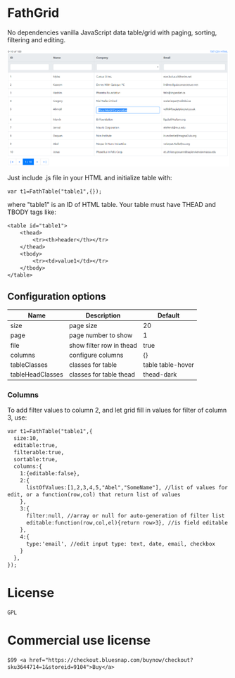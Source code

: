 # FathGrid
No dependencies vanilla JavaScript data table/grid with paging, sorting, filtering and editing.

![Sample screenshot](/fathgrid.png)

Just include .js file in your HTML and initialize table with:

    var t1=FathTable("table1",{});

where "table1" is an ID of HTML table. Your table must have THEAD and TBODY tags like:

    <table id="table1">
        <thead>
            <tr><th>header</th></tr>
        </thead>
        <tbody>
            <tr><td>value1</td></tr>
        </tbody>
    </table>

## Configuration options
<table><thead><tr><th>Name</th><th>Description</th><th>Default</th></tr></thead>
<tbody>
<tr><td>size</td><td>page size</td><td>20</td></tr>
<tr><td>page</td><td>page number to show</td><td>1</td></tr>
<tr><td>file</td><td>show filter row in thead</td><td>true</td></tr>
<tr><td>columns</td><td>configure columns</td><td>{}</td></tr>
<tr><td>tableClasses</td><td>classes for table</td><td>table table-hover</td></tr>
<tr><td>tableHeadClasses</td><td>classes for table thead</td><td>thead-dark</td></tr>
</tbody>
</table>

### Columns
To add filter values to column 2, and let grid fill in values for filter of column 3, use:

    var t1=FathTable("table1",{
      size:10,
      editable:true,
      filterable:true,
      sortable:true,
      columns:{
        1:{editable:false},
        2:{
          listOfValues:[1,2,3,4,5,"Abel","SomeName"], //list of values for edit, or a function(row,col) that return list of values
        },
        3:{
          filter:null, //array or null for auto-generation of filter list
          editable:function(row,col,el){return row>3}, //is field editable
        },
        4:{
          type:'email', //edit input type: text, date, email, checkbox
        }
      },
    });


# License
    GPL

# Commercial use license
    $99 <a href="https://checkout.bluesnap.com/buynow/checkout?sku3644714=1&storeid=9104">Buy</a>

